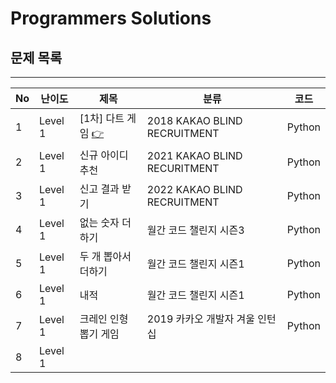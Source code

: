 # Programmers Solutions

## 문제 목록
---

| No | 난이도 | 제목        | 분류                          | 코드 |
|-|-|-|-|-|
|1|Level 1|[1차] 다트 게임 [👉](https://programmers.co.kr/learn/courses/30/lessons/17682) |2018 KAKAO BLIND RECRUITMENT  |Python|
|2|Level 1|신규 아이디 추천     |2021 KAKAO BLIND RECURITMENT  | Python |
|3|Level 1|신고 결과 받기       |2022 KAKAO BLIND RECRUITMENT  | Python |
|4|Level 1|없는 숫자 더하기     |월간 코드 챌린지 시즌3             | Python |
|5|Level 1|두 개 뽑아서 더하기  |월간 코드 챌린지 시즌1              | Python |
|6|Level 1|내적              |월간 코드 챌린지 시즌1             | Python |
|7|Level 1|크레인 인형뽑기 게임  |2019 카카오 개발자 겨울 인턴십      | Python |
|8|Level 1|